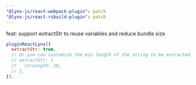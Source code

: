 ```yaml
---
"@lynx-js/react-webpack-plugin": patch
"@lynx-js/react-rsbuild-plugin": patch
---
```


feat: support extractStr to reuse variables and reduce bundle size

```js
pluginReactLynx({
  extractStr: true,
  // Or you can customize the min length of the string to be extracted (default: 20)
  // extractStr: {
  //   strLength: 20,
  // },
}),
```

